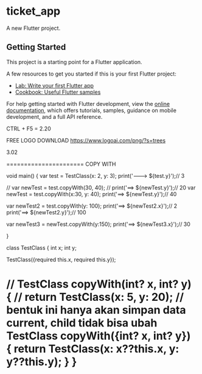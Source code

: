 # ticket_app

A new Flutter project.

## Getting Started

This project is a starting point for a Flutter application.

A few resources to get you started if this is your first Flutter project:

- [Lab: Write your first Flutter app](https://docs.flutter.dev/get-started/codelab)
- [Cookbook: Useful Flutter samples](https://docs.flutter.dev/cookbook)

For help getting started with Flutter development, view the
[online documentation](https://docs.flutter.dev/), which offers tutorials,
samples, guidance on mobile development, and a full API reference.

CTRL + F5 = 
2.20

FREE LOGO DOWNLOAD
https://www.logoai.com/png/?s=trees

3.02

======================
COPY WITH

void main() {
  var test = TestClass(x: 2, y: 3);
  print('---> ${test.y}');// 3

  // var newTest = test.copyWith(30, 40);
  // print('==> ${newTest.y}');// 20
  var newTest = test.copyWith(x:30, y: 40);
  print('==> ${newTest.y}');// 40

  var newTest2 = test.copyWith(y: 100);
  print('==> ${newTest2.x}');// 2
  print('==> ${newTest2.y}');// 100

  var newTest3 = newTest.copyWith(y:150);
  print('==> ${newTest3.x}');// 30

}

class TestClass {
  int x;
  int y;

  TestClass({required this.x, required this.y});

  // TestClass copyWith(int? x, int? y) {
    // return TestClass(x: 5, y: 20);
    // bentuk ini hanya akan simpan data current, child tidak bisa ubah
  TestClass copyWith({int? x, int? y}) {
    return TestClass(x: x??this.x, y: y??this.y);
  }
}
===